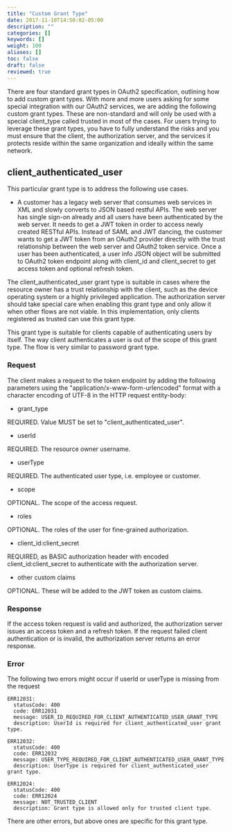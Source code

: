 ```yaml
---
title: "Custom Grant Type"
date: 2017-11-10T14:50:02-05:00
description: ""
categories: []
keywords: []
weight: 100
aliases: []
toc: false
draft: false
reviewed: true
---
```


There are four standard grant types in OAuth2 specification, outlining how to add custom grant types. With more and more users asking for some special integration with our OAuth2 services, we are adding the following custom grant types. These are non-standard and will only be used with a special client_type called trusted in most of the cases. For users trying to leverage these grant types, you have to fully understand the risks and you must ensure that the client, the authorization server, and the services it protects reside within the same organization and ideally within the same network.

## client_authenticated_user

This particular grant type is to address the following use cases. 

* A customer has a legacy web server that consumes web services in XML and slowly converts to JSON based restful APIs. The web server has single sign-on already and all users have been authenticated by the web server. It needs to get a JWT token in order to access newly created RESTful APIs. Instead of SAML and JWT dancing, the customer wants to get a JWT token from an OAuth2 provider directly with the trust relationship between the web server and OAuth2 token service. Once a user has been authenticated, a user info JSON object will be submitted to OAuth2 token endpoint along with client_id and client_secret to get access token and optional refresh token.

The client_authenticated_user grant type is suitable in cases where the resource owner has a trust relationship with the client, such as the device operating system or a highly privileged application. The authorization server should take special care when enabling this grant type and only allow it when other flows are not viable. In this implementation, only clients registered as trusted can use this grant type. 

This grant type is suitable for clients capable of authenticating users by itself. The way client authenticates a user is out of the scope of this grant type. The flow is very similar to password grant type.

### Request

The client makes a request to the token endpoint by adding the following parameters using the "application/x-www-form-urlencoded" format with a character encoding of UTF-8 in the HTTP request entity-body:

* grant_type
         
REQUIRED. Value MUST be set to "client_authenticated_user".

* userId

REQUIRED. The resource owner username.

* userType

REQUIRED. The authenticated user type, i.e. employee or customer.

* scope
         
OPTIONAL. The scope of the access request.

* roles

OPTIONAL. The roles of the user for fine-grained authorization.

* client_id:client_secret
         
REQUIRED, as BASIC authorization header with encoded client_id:client_secret 
to authenticate with the authorization server.

* other custom claims

OPTIONAL. These will be added to the JWT token as custom claims. 

### Response

If the access token request is valid and authorized, the authorization server issues an access token and a refresh token. If the request failed client authentication or is invalid, the authorization server returns an error response.


### Error

The following two errors might occur if userId or userType is missing from the request

```
ERR12031:
  statusCode: 400
  code: ERR12031
  message: USER_ID_REQUIRED_FOR_CLIENT_AUTHENTICATED_USER_GRANT_TYPE
  description: UserId is required for client_authenticated_user grant type.

ERR12032:
  statusCode: 400
  code: ERR12032
  message: USER_TYPE_REQUIRED_FOR_CLIENT_AUTHENTICATED_USER_GRANT_TYPE
  description: UserType is required for client_authenticated_user grant type.

ERR12024:
  statusCode: 400
  code: ERR12024
  message: NOT_TRUSTED_CLIENT
  description: Grant type is allowed only for trusted client type.

```

There are other errors, but above ones are specific for this grant type. 

